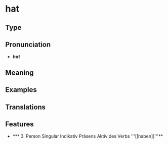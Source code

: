 # hat
## Type
## Pronunciation
- _**hat**_
## Meaning
## Examples
## Translations
## Features
- *** 3. Person Singular Indikativ Präsens Aktiv des Verbs '''[[haben]]'''**

